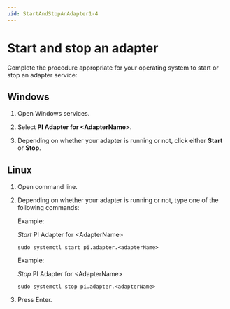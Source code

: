 ```yaml
---
uid: StartAndStopAnAdapter1-4
---
```


# Start and stop an adapter

Complete the procedure appropriate for your operating system to start or stop an adapter service:

## Windows

1. Open Windows services.

2. Select **PI Adapter for \<AdapterName\>**.

3. Depending on whether your adapter is running or not, click either **Start** or **Stop**.

## Linux

1. Open command line.

2. Depending on whether your adapter is running or not, type one of the following commands:

    Example:

    _Start_ PI Adapter for \<AdapterName\>

    ```cmdline
    sudo systemctl start pi.adapter.<adapterName>
    ```

    Example:

    _Stop_ PI Adapter for \<AdapterName\>
  
      ```cmdline
      sudo systemctl stop pi.adapter.<adapterName>
      ```
  
3. Press Enter.
